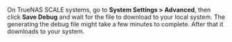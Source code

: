 ---
---

On TrueNAS SCALE systems, go to **System Settings > Advanced**, then click **Save Debug** and wait for the file to download to your local system. 
The generating the debug file might take a few minutes to complete. After that it downloads to your system.